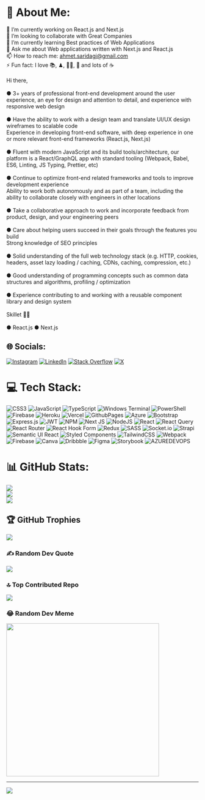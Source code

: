 # 💫 About Me:
🔭 I’m currently working on React.js and Next.js<br>👯 I’m looking to collaborate with Great Companies<br>🌱 I’m currently learning Best practices of Web Applications <br>💬 Ask me about Web applications written with Next.js and React.js<br>📫 How to reach me: ahmet.saridagj@gmail.com<br>⚡ Fun fact: I love 📚, ♟, 🚴🏻, 🎹 and lots of ☕<br><br>Hi there,<br><br>● 3+ years of professional front-end development around the user experience, an eye for design and attention to detail, and experience with responsive web design<br><br>● Have the ability to work with a design team and translate UI/UX design wireframes to scalable code<br>Experience in developing front-end software, with deep experience in one or more relevant front-end frameworks (React.js, Next.js)<br><br>● Fluent with modern JavaScript and its build tools/architecture, our platform is a React/GraphQL app with standard tooling (Webpack, Babel, ES6, Linting, JS Typing, Prettier, etc)<br><br>● Continue to optimize front-end related frameworks and tools to improve development experience<br>Ability to work both autonomously and as part of a team, including the ability to collaborate closely with engineers in other locations<br><br>● Take a collaborative approach to work and incorporate feedback from product, design, and your engineering peers<br><br>● Care about helping users succeed in their goals through the features you build<br>Strong knowledge of SEO principles<br><br>● Solid understanding of the full web technology stack (e.g. HTTP, cookies, headers, asset lazy loading / caching, CDNs, caching, compression, etc.)<br><br>● Good understanding of programming concepts such as common data structures and algorithms, profiling / optimization<br><br>● Experience contributing to and working with a reusable component library and design system<br><br>Skillet 🦸‍♂️<br><br>● React.js ● Next.js


## 🌐 Socials:
[![Instagram](https://img.shields.io/badge/Instagram-%23E4405F.svg?logo=Instagram&logoColor=white)](https://instagram.com/utopyasz) [![LinkedIn](https://img.shields.io/badge/LinkedIn-%230077B5.svg?logo=linkedin&logoColor=white)](https://linkedin.com/in/ahmet-saridag) [![Stack Overflow](https://img.shields.io/badge/-Stackoverflow-FE7A16?logo=stack-overflow&logoColor=white)](https://stackoverflow.com/users/14306172) [![X](https://img.shields.io/badge/X-black.svg?logo=X&logoColor=white)](https://x.com/AhmetSarda8) 

# 💻 Tech Stack:
![CSS3](https://img.shields.io/badge/css3-%231572B6.svg?style=for-the-badge&logo=css3&logoColor=white) ![JavaScript](https://img.shields.io/badge/javascript-%23323330.svg?style=for-the-badge&logo=javascript&logoColor=%23F7DF1E) ![TypeScript](https://img.shields.io/badge/typescript-%23007ACC.svg?style=for-the-badge&logo=typescript&logoColor=white) ![Windows Terminal](https://img.shields.io/badge/Windows%20Terminal-%234D4D4D.svg?style=for-the-badge&logo=windows-terminal&logoColor=white) ![PowerShell](https://img.shields.io/badge/PowerShell-%235391FE.svg?style=for-the-badge&logo=powershell&logoColor=white) ![Firebase](https://img.shields.io/badge/firebase-%23039BE5.svg?style=for-the-badge&logo=firebase) ![Heroku](https://img.shields.io/badge/heroku-%23430098.svg?style=for-the-badge&logo=heroku&logoColor=white) ![Vercel](https://img.shields.io/badge/vercel-%23000000.svg?style=for-the-badge&logo=vercel&logoColor=white) ![GithubPages](https://img.shields.io/badge/github%20pages-121013?style=for-the-badge&logo=github&logoColor=white) ![Azure](https://img.shields.io/badge/azure-%230072C6.svg?style=for-the-badge&logo=microsoftazure&logoColor=white) ![Bootstrap](https://img.shields.io/badge/bootstrap-%238511FA.svg?style=for-the-badge&logo=bootstrap&logoColor=white) ![Express.js](https://img.shields.io/badge/express.js-%23404d59.svg?style=for-the-badge&logo=express&logoColor=%2361DAFB) ![JWT](https://img.shields.io/badge/JWT-black?style=for-the-badge&logo=JSON%20web%20tokens) ![NPM](https://img.shields.io/badge/NPM-%23CB3837.svg?style=for-the-badge&logo=npm&logoColor=white) ![Next JS](https://img.shields.io/badge/Next-black?style=for-the-badge&logo=next.js&logoColor=white) ![NodeJS](https://img.shields.io/badge/node.js-6DA55F?style=for-the-badge&logo=node.js&logoColor=white) ![React](https://img.shields.io/badge/react-%2320232a.svg?style=for-the-badge&logo=react&logoColor=%2361DAFB) ![React Query](https://img.shields.io/badge/-React%20Query-FF4154?style=for-the-badge&logo=react%20query&logoColor=white) ![React Router](https://img.shields.io/badge/React_Router-CA4245?style=for-the-badge&logo=react-router&logoColor=white) ![React Hook Form](https://img.shields.io/badge/React%20Hook%20Form-%23EC5990.svg?style=for-the-badge&logo=reacthookform&logoColor=white) ![Redux](https://img.shields.io/badge/redux-%23593d88.svg?style=for-the-badge&logo=redux&logoColor=white) ![SASS](https://img.shields.io/badge/SASS-hotpink.svg?style=for-the-badge&logo=SASS&logoColor=white) ![Socket.io](https://img.shields.io/badge/Socket.io-black?style=for-the-badge&logo=socket.io&badgeColor=010101) ![Strapi](https://img.shields.io/badge/strapi-%232E7EEA.svg?style=for-the-badge&logo=strapi&logoColor=white) ![Semantic UI React](https://img.shields.io/badge/Semantic%20UI%20React-%2335BDB2.svg?style=for-the-badge&logo=SemanticUIReact&logoColor=white) ![Styled Components](https://img.shields.io/badge/styled--components-DB7093?style=for-the-badge&logo=styled-components&logoColor=white) ![TailwindCSS](https://img.shields.io/badge/tailwindcss-%2338B2AC.svg?style=for-the-badge&logo=tailwind-css&logoColor=white) ![Webpack](https://img.shields.io/badge/webpack-%238DD6F9.svg?style=for-the-badge&logo=webpack&logoColor=black) ![Firebase](https://img.shields.io/badge/Firebase-039BE5?style=for-the-badge&logo=Firebase&logoColor=white) ![Canva](https://img.shields.io/badge/Canva-%2300C4CC.svg?style=for-the-badge&logo=Canva&logoColor=white) ![Dribbble](https://img.shields.io/badge/Dribbble-EA4C89?style=for-the-badge&logo=dribbble&logoColor=white) ![Figma](https://img.shields.io/badge/figma-%23F24E1E.svg?style=for-the-badge&logo=figma&logoColor=white) ![Storybook](https://img.shields.io/badge/-Storybook-FF4785?style=for-the-badge&logo=storybook&logoColor=white) ![AZUREDEVOPS](https://img.shields.io/badge/azuredevops-0078D7.svg?style=for-the-badge&logo=azuredevops&logoColor=white&color=%230078D7)
# 📊 GitHub Stats:
![](https://github-readme-stats.vercel.app/api?username=ahmet-saridag&theme=dark&hide_border=true&include_all_commits=false&count_private=true)<br/>
![](https://github-readme-streak-stats.herokuapp.com/?user=ahmet-saridag&theme=dark&hide_border=true)<br/>
![](https://github-readme-stats.vercel.app/api/top-langs/?username=ahmet-saridag&theme=dark&hide_border=true&include_all_commits=false&count_private=true&layout=compact)

## 🏆 GitHub Trophies
![](https://github-profile-trophy.vercel.app/?username=ahmet-saridag&theme=radical&no-frame=true&no-bg=true&margin-w=4)

### ✍️ Random Dev Quote
![](https://quotes-github-readme.vercel.app/api?type=horizontal&theme=radical)

### 🔝 Top Contributed Repo
![](https://github-contributor-stats.vercel.app/api?username=ahmet-saridag&limit=5&theme=dark&combine_all_yearly_contributions=true)

### 😂 Random Dev Meme
<img src='https://randommeme-five.vercel.app/' style="height: 400px;"/>

---
[![](https://visitcount.itsvg.in/api?id=ahmet-saridag&icon=0&color=0)](https://visitcount.itsvg.in)

<!-- Proudly created with GPRM ( https://gprm.itsvg.in ) -->